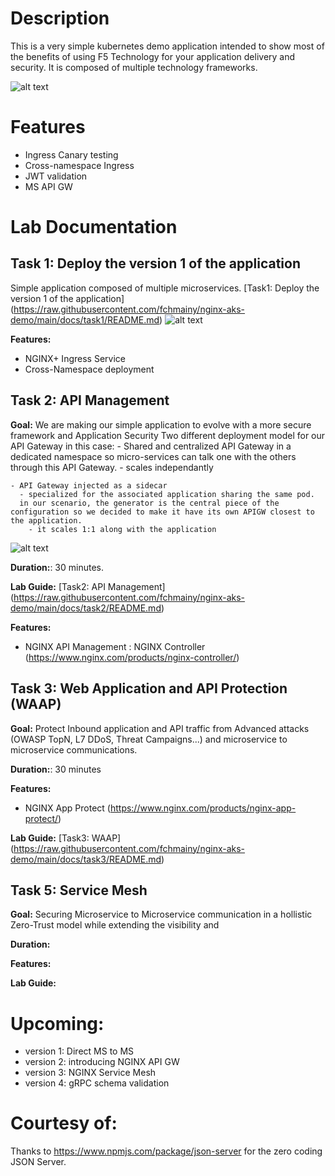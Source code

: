 # Description
This is a very simple kubernetes demo application intended to show most of the benefits of using F5 Technology for your application delivery and security.
It is composed of multiple technology frameworks.

![alt text](https://raw.githubusercontent.com/fchmainy/nginx-aks-demo/main/docs/images/topology.jpg)

# Features
- Ingress Canary testing
- Cross-namespace Ingress
- JWT validation
- MS API GW

# Lab Documentation
## Task 1: Deploy the version 1 of the application
Simple application composed of multiple microservices.
  [Task1: Deploy the version 1 of the application] (https://raw.githubusercontent.com/fchmainy/nginx-aks-demo/main/docs/task1/README.md)
  ![alt text](https://raw.githubusercontent.com/fchmainy/nginx-aks-demo/main/docs/images/task1-topology.jpg)

**Features:**
- NGINX+ Ingress Service
- Cross-Namespace deployment


## Task 2: API Management
  **Goal:**
  We are making our simple application to evolve with a more secure framework and Application Security
  Two different deployment model for our API Gateway in this case:
    - Shared and centralized API Gateway in a dedicated namespace so micro-services can talk one with the others through this API Gateway.
      - scales independantly 

    - API Gateway injected as a sidecar
      - specialized for the associated application sharing the same pod.
      in our scenario, the generator is the central piece of the configuration so we decided to make it have its own APIGW closest to the application.
        - it scales 1:1 along with the application

  ![alt text](https://raw.githubusercontent.com/fchmainy/nginx-aks-demo/main/docs/images/task2-topology.jpg)

  **Duration:**: 30 minutes.

  **Lab Guide:**
  [Task2: API Management] (https://raw.githubusercontent.com/fchmainy/nginx-aks-demo/main/docs/task2/README.md)


  **Features:**
  - NGINX API Management :
      NGINX Controller (https://www.nginx.com/products/nginx-controller/)



## Task 3: Web Application and API Protection (WAAP)
  **Goal:**
    Protect Inbound application and API traffic from Advanced attacks (OWASP TopN, L7 DDoS, Threat Campaigns...) and microservice to microservice communications.

  **Duration:**: 30 minutes


  **Features:**
  - NGINX App Protect (https://www.nginx.com/products/nginx-app-protect/)

  **Lab Guide:**
  [Task3: WAAP] (https://raw.githubusercontent.com/fchmainy/nginx-aks-demo/main/docs/task3/README.md)


## Task 5: Service Mesh
**Goal:**
    Securing Microservice to Microservice communication in a hollistic Zero-Trust model while extending the visibility and

**Duration:**


**Features:**


**Lab Guide:**

# Upcoming:
- version 1: Direct MS to MS
- version 2: introducing NGINX API GW
- version 3: NGINX Service Mesh
- version 4: gRPC schema validation

# Courtesy of:
Thanks to https://www.npmjs.com/package/json-server for the zero coding JSON Server.